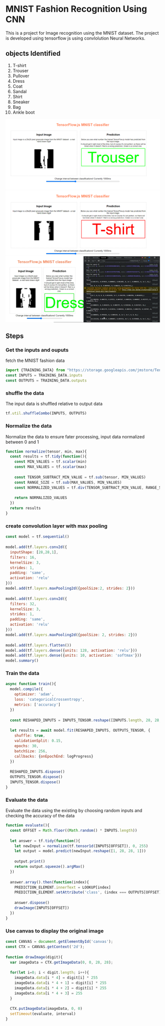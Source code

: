 # MNIST Fashion Recognition Using CNN
This is a project for Image recognition using the MNIST dataset. The project is developed using tensorflow js using convlolution Neural Networks. 

## objects Identified
1. T-shirt
1. Trouser
1. Pullover
1. Dress
1. Coat
1. Sandal
1. Shirt
1. Sneaker
1. Bag
1. Ankle boot

!["correct"](./assets/correct.png)
!["wrong"](./assets/wrong.png)
!["logs"](./assets/log.png)

## Steps
### Get the inputs and ouputs
fetch the MNIST fashion data
```js
import {TRAINING_DATA} from "https://storage.googleapis.com/jmstore/TensorFlowJS/EdX/TrainingData/fashion-mnist.js"
const INPUTS = TRAINING_DATA.inputs
const OUTPUTS = TRAINING_DATA.outputs
```
### shuffle the data
The input data is shuffled relative to output data
```js
tf.util.shuffleCombo(INPUTS, OUTPUTS)
```
### Normalize the data
Normalize the data to ensure fater processing, input data normalized between 0 and 1
```js
function normalize(tensor, min, max){
  const results = tf.tidy(function(){
    const MIN_VALUES = tf.scalar(min)
    const MAX_VALUES = tf.scalar(max)

    const TENSOR_SUBTRACT_MIN_VALUE = tf.sub(tensor, MIN_VALUES)
    const RANGE_SIZE = tf.sub(MAX_VALUES, MIN_VALUES)
    const NORMALIZED_VALUES = tf.div(TENSOR_SUBTRACT_MIN_VALUE, RANGE_SIZE)

    return NORMALIZED_VALUES
  })
  return results
}
```
### create convolution layer with max pooling
```js
const model = tf.sequential()

model.add(tf.layers.conv2d({
  inputShape: [28,28,1],
  filters: 16,
  kernelSize: 3,
  strides: 1,
  padding: 'same',
  activation: 'relu'
}))
model.add(tf.layers.maxPooling2d({poolSize:2, strides: 2}))

model.add(tf.layers.conv2d({
  filters: 32,
  kernelSize: 3,
  strides: 1,
  padding: 'same',
  activation: 'relu'
}))
model.add(tf.layers.maxPooling2d({poolSize: 2, strides: 2}))

model.add(tf.layers.flatten())
model.add(tf.layers.dense({units: 128, activation: 'relu'}))
model.add(tf.layers.dense({units: 10, activation: 'softmax'}))
model.summary()

```

### Train the data
```js
async function train(){
  model.compile({
    optimizer: 'adam',
    loss: 'categoricalCrossentropy',
    metrics: ['accuracy']
  })

  const RESHAPED_INPUTS = INPUTS_TENSOR.reshape([INPUTS.length, 28, 28, 1])

  let results = await model.fit(RESHAPED_INPUTS, OUTPUTS_TENSOR, {
    shuffle: true,
    validationSplit: 0.15,
    epochs: 30,
    batchSize: 256,
    callbacks: {onEpochEnd: logProgress}
  })

  RESHAPED_INPUTS.dispose()
  OUTPUTS_TENSOR.dispose()
  INPUTS_TENSOR.dispose()
}

```
### Evaluate the data
Evaluate the data using the existing by choosing random inputs and checking the accuracy of the data
```js
function evaluate(){
  const OFFSET = Math.floor((Math.random() * INPUTS.length))
  
  let answer = tf.tidy(function(){
    let newInput = normalize(tf.tensor1d(INPUTS[OFFSET]), 0, 255)
    let output = model.predict(newInput.reshape([1, 28, 28, 1]))

    output.print()
    return output.squeeze().argMax()
  })

  answer.array().then(function(index){
    PREDICTION_ELEMENT.innerText = LOOKUP[index]
    PREDICTION_ELEMENT.setAttribute('class', (index === OUTPUTS[OFFSET])? 'correct': 'wrong')

    answer.dispose()
    drawImage(INPUTS[OFFSET])
  })
}

```
### Use canvas to display the original image
```js
const CANVAS = document.getElementById('canvas');
const CTX = CANVAS.getContext('2d');

function drawImage(digit){
  var imageData = CTX.getImageData(0, 0, 28, 28);

  for(let i=0; i < digit.length; i++){
    imageData.data[i * 4] = digit[i] * 255
    imageData.data[i * 4 + 1] = digit[i] * 255
    imageData.data[i * 4 + 2] = digit[i] * 255
    imageData.data[i * 4 + 3] = 255
  }

  CTX.putImageData(imageData, 0, 0)
  setTimeout(evaluate, interval)
}

```